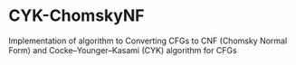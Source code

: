# CYK-ChomskyNF
Implementation of algorithm to Converting CFGs to CNF (Chomsky Normal Form) and  Cocke–Younger–Kasami (CYK) algorithm for CFGs
